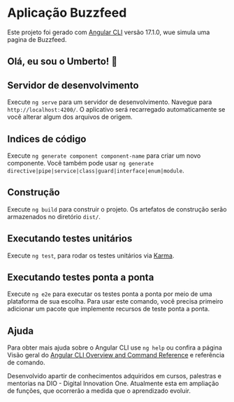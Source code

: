 # Aplicação Buzzfeed

Este projeto foi gerado com  [Angular CLI](https://github.com/angular/angular-cli) versão 17.1.0,  wue simula uma pagina de Buzzfeed.

## Olá, eu sou o Umberto! 👋

## Servidor de desenvolvimento

Execute `ng serve` para um servidor de desenvolvimento. Navegue para  `http://localhost:4200/`. O aplicativo será recarregado automaticamente se você alterar algum dos arquivos de origem.

## Indices de código

Execute `ng generate component component-name` para criar um novo componente. Você também pode usar  `ng generate directive|pipe|service|class|guard|interface|enum|module`.

## Construção

Execute `ng build` para construir o projeto. Os artefatos de construção serão armazenados no diretório `dist/`.

## Executando testes unitários

Execute `ng test`, para rodar os testes unitários via [Karma](https://karma-runner.github.io).

## Executando testes ponta a ponta

Execute `ng e2e` para executar os testes ponta a ponta por meio de uma plataforma de sua escolha. Para usar este comando, você precisa primeiro adicionar um pacote que implemente recursos de teste ponta a ponta.

## Ajuda

Para obter mais ajuda sobre o Angular CLI use `ng help` ou confira a página Visão geral do [Angular CLI Overview and Command Reference](https://angular.io/cli) e referência de comando.

Desenvolvido apartir de conhecimentos adquiridos em cursos, palestras e mentorias na DIO - Digital Innovation One.
Atualmente esta em ampliação de funções, que ocorrerão a medida que o aprendizado evoluir.
